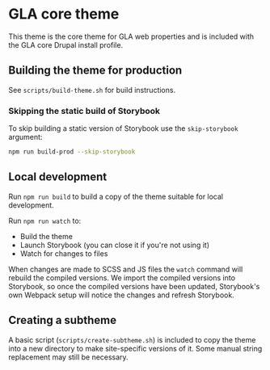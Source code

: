 # GLA core theme

This theme is the core theme for GLA web properties and is included with the GLA
core Drupal install profile.

## Building the theme for production

See `scripts/build-theme.sh` for build instructions.

### Skipping the static build of Storybook

To skip building a static version of Storybook use the `skip-storybook`
argument:

```bash
npm run build-prod --skip-storybook
```

## Local development

Run `npm run build` to build a copy of the theme suitable for local development.

Run `npm run watch` to:

- Build the theme
- Launch Storybook (you can close it if you're not using it)
- Watch for changes to files

When changes are made to SCSS and JS files the `watch` command will rebuild the
compiled versions. We import the compiled versions into Storybook, so once the
compiled versions have been updated, Storybook's own Webpack setup will notice
the changes and refresh Storybook.

## Creating a subtheme

A basic script (`scripts/create-subtheme.sh`) is included to copy the theme into
a new directory to make site-specific versions of it. Some manual string
replacement may still be necessary.

